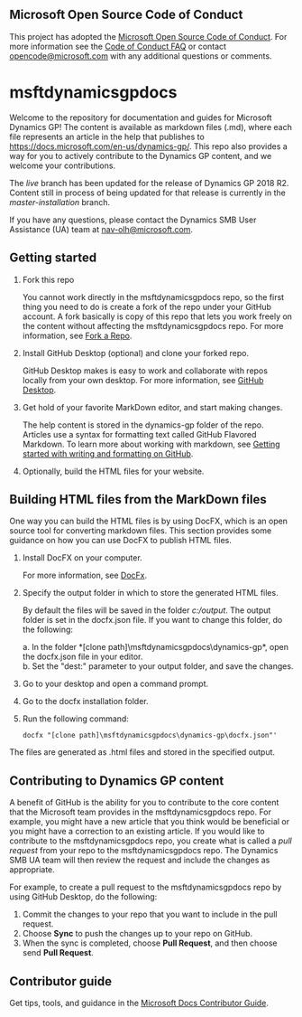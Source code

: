 ﻿## Microsoft Open Source Code of Conduct

This project has adopted the [Microsoft Open Source Code of Conduct](https://opensource.microsoft.com/codeofconduct/).
For more information see the [Code of Conduct FAQ](https://opensource.microsoft.com/codeofconduct/faq/) or contact [opencode@microsoft.com](mailto:opencode@microsoft.com) with any additional questions or comments.

# msftdynamicsgpdocs
Welcome to the repository for documentation and guides for Microsoft Dynamics GP! The content is available as markdown files (.md), where each file represents an article in the help that publishes to https://docs.microsoft.com/en-us/dynamics-gp/. This repo also provides a way for you to actively contribute to the Dynamics GP content, and we welcome your contributions.

The *live* branch has been updated for the release of Dynamics GP 2018 R2. Content still in process of being updated for that release is currently in the *master-installation* branch.

If you have any questions, please contact the Dynamics SMB User Assistance (UA) team at nav-olh@microsoft.com.

## Getting started

1. Fork this repo

    You cannot work directly in the msftdynamicsgpdocs repo, so the first thing you need to do is create a fork of the repo under your GitHub account. A fork basically is copy of this repo that lets you work freely on the content without affecting the msftdynamicsgpdocs repo. For more information, see [Fork a Repo](https://help.github.com/articles/fork-a-repo/).

2.  Install GitHub Desktop (optional) and clone your forked repo.

    GitHub Desktop makes is easy to work and collaborate with repos locally from your own desktop. For more information, see [GitHub Desktop](https://desktop.github.com/).   

2. Get hold of your favorite MarkDown editor, and start making changes.

    The help content is stored in the dynamics-gp folder of the repo. Articles use a syntax for formatting text called GitHub Flavored Markdown. To learn more about working with markdown, see [Getting started with writing and formatting on GitHub](https://help.github.com/articles/getting-started-with-writing-and-formatting-on-github/).

3. Optionally, build the HTML files for your website.


## Building HTML files from the MarkDown files
One way you can build the HTML files is by using DocFX, which is an open source tool for converting markdown files. This section provides some guidance on how you can use DocFX to publish HTML files.

1.  Install DocFX on your computer.

    For more information, see [DocFx](https://dotnet.github.io/docfx/).

2.  Specify the output folder in which to store the generated HTML files.

    By default the files will be saved in the folder *c:/output*. The output folder is set in the docfx.json file. If you want to change this folder, do the following:

    a. In the folder *[clone path]\msftdynamicsgpdocs\dynamics-gp\*, open the docfx.json file in your editor.  
    b.  Set the "dest:" parameter to your output folder, and save the changes.  

3.  Go to your desktop and open a command prompt.

3.  Go to the docfx installation folder.

4.  Run the following command:
    ```
    docfx "[clone path]\msftdynamicsgpdocs\dynamics-gp\docfx.json"'
    ```

The files are generated as .html files and stored in the specified output.

## Contributing to Dynamics GP content
A benefit of GitHub is the ability for you to contribute to the core content that the Microsoft team provides in the msftdynamicsgpdocs repo. For example, you might have a new article that you think would be beneficial or you might have a correction to an existing article. If you would like to contribute to the msftdynamicsgpdocs repo, you create what is called a *pull request* from your repo to the msftdynamicsgpdocs repo. The Dynamics SMB UA team will then review the request and include the changes as appropriate.

For example, to create a pull request to the msftdynamicsgpdocs repo by using GitHub Desktop, do the following:

1.  Commit the changes to your repo that you want to include in the pull request.
2.  Choose **Sync** to push the changes up to your repo on GitHub.
3.  When the sync is completed, choose **Pull Request**, and then choose send **Pull Request**.

## Contributor guide

Get tips, tools, and guidance in the [Microsoft Docs Contributor Guide](https://docs.microsoft.com/en-us/contribute/).
